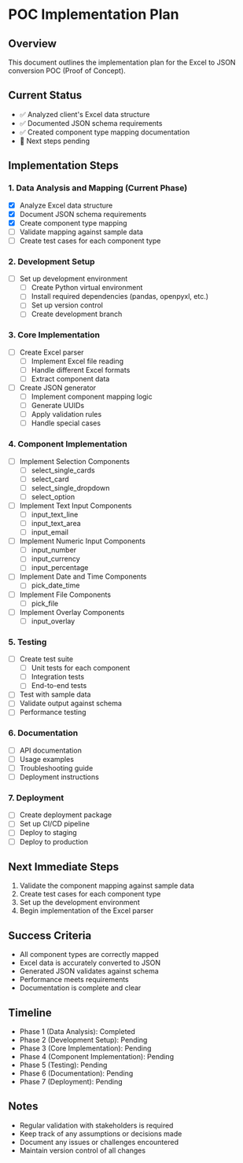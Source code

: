 # POC Implementation Plan

## Overview
This document outlines the implementation plan for the Excel to JSON conversion POC (Proof of Concept).

## Current Status
- ✅ Analyzed client's Excel data structure
- ✅ Documented JSON schema requirements
- ✅ Created component type mapping documentation
- 🔄 Next steps pending

## Implementation Steps

### 1. Data Analysis and Mapping (Current Phase)
- [x] Analyze Excel data structure
- [x] Document JSON schema requirements
- [x] Create component type mapping
- [ ] Validate mapping against sample data
- [ ] Create test cases for each component type

### 2. Development Setup
- [ ] Set up development environment
  - [ ] Create Python virtual environment
  - [ ] Install required dependencies (pandas, openpyxl, etc.)
  - [ ] Set up version control
  - [ ] Create development branch

### 3. Core Implementation
- [ ] Create Excel parser
  - [ ] Implement Excel file reading
  - [ ] Handle different Excel formats
  - [ ] Extract component data
- [ ] Create JSON generator
  - [ ] Implement component mapping logic
  - [ ] Generate UUIDs
  - [ ] Apply validation rules
  - [ ] Handle special cases

### 4. Component Implementation
- [ ] Implement Selection Components
  - [ ] select_single_cards
  - [ ] select_card
  - [ ] select_single_dropdown
  - [ ] select_option
- [ ] Implement Text Input Components
  - [ ] input_text_line
  - [ ] input_text_area
  - [ ] input_email
- [ ] Implement Numeric Input Components
  - [ ] input_number
  - [ ] input_currency
  - [ ] input_percentage
- [ ] Implement Date and Time Components
  - [ ] pick_date_time
- [ ] Implement File Components
  - [ ] pick_file
- [ ] Implement Overlay Components
  - [ ] input_overlay

### 5. Testing
- [ ] Create test suite
  - [ ] Unit tests for each component
  - [ ] Integration tests
  - [ ] End-to-end tests
- [ ] Test with sample data
- [ ] Validate output against schema
- [ ] Performance testing

### 6. Documentation
- [ ] API documentation
- [ ] Usage examples
- [ ] Troubleshooting guide
- [ ] Deployment instructions

### 7. Deployment
- [ ] Create deployment package
- [ ] Set up CI/CD pipeline
- [ ] Deploy to staging
- [ ] Deploy to production

## Next Immediate Steps
1. Validate the component mapping against sample data
2. Create test cases for each component type
3. Set up the development environment
4. Begin implementation of the Excel parser

## Success Criteria
- All component types are correctly mapped
- Excel data is accurately converted to JSON
- Generated JSON validates against schema
- Performance meets requirements
- Documentation is complete and clear

## Timeline
- Phase 1 (Data Analysis): Completed
- Phase 2 (Development Setup): Pending
- Phase 3 (Core Implementation): Pending
- Phase 4 (Component Implementation): Pending
- Phase 5 (Testing): Pending
- Phase 6 (Documentation): Pending
- Phase 7 (Deployment): Pending

## Notes
- Regular validation with stakeholders is required
- Keep track of any assumptions or decisions made
- Document any issues or challenges encountered
- Maintain version control of all changes 